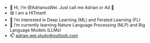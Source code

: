 - 👋 Hi, I’m @AdrianusWei. Just call me Adrian or Ad 🥰
- 😆 I am a HITman❗️
- 👀 I’m interested in Deep Learning (ML) and Ferated Learning (FL)
- 🌱 I’m currently learning Nature Language Processing (NLP) and Big Language Models (LLMs)
- 📫 adrian.wei.study@outlook.com

<!---
AdrianusWei/AdrianusWei is a ✨ special ✨ repository because its `README.md` (this file) appears on your GitHub profile.
You can click the Preview link to take a look at your changes.
--->
